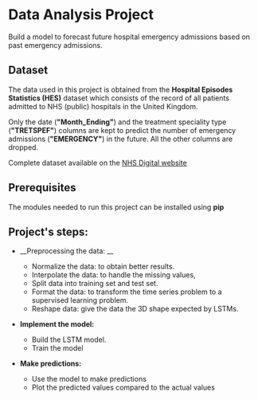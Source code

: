 # Data Analysis Project 

Build a model to forecast future hospital emergency admissions based on past emergency admissions.

## Dataset 

The data used in this project is obtained from the __Hospital Episodes Statistics (HES)__ dataset which consists of the record of all patients admitted to NHS (public) hospitals in the United Kingdom. 

Only the date (__"Month_Ending"__) and the treatment speciality type (__"TRETSPEF"__) columns are kept to predict the number of emergency admissions (__"EMERGENCY"__) in the future. All the other columns are dropped. 

Complete dataset available on the [NHS Digital website](https://digital.nhs.uk/data-and-information/publications/statistical/hospital-episode-statistics-for-admitted-patient-care-outpatient-and-accident-and-emergency-data/april-2021---september-2021)

## Prerequisites 
The modules needed to run this project can be installed using **pip**

## Project's steps:

- __Preprocessing the data: __
    - Normalize the data: to obtain better results.
    - Interpolate the data: to handle the missing values,
    - Split data into training set and test set. 
    - Format the data: to transform the time series problem to a supervised learning problem. 
    - Reshape data: give the data the 3D shape expected by LSTMs. 
- __Implement the model:__
    -  Build the LSTM model. 
    -  Train the model 

- __Make predictions:__
    - Use the model to make predictions 
    - Plot the predicted values compared to the actual values
